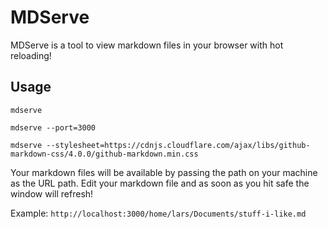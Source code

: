 # MDServe
MDServe is a tool to view markdown files in your browser with hot reloading!

## Usage
`mdserve`

`mdserve --port=3000`

`mdserve --stylesheet=https://cdnjs.cloudflare.com/ajax/libs/github-markdown-css/4.0.0/github-markdown.min.css`

Your markdown files will be available by passing the path on your machine as the URL path. Edit your markdown file and as soon as you hit safe the window will refresh!

Example:
`http://localhost:3000/home/lars/Documents/stuff-i-like.md`
